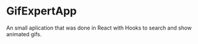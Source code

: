 # GifExpertApp

An small aplication that was done in React with Hooks to search and show animated gifs.
